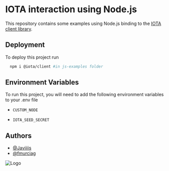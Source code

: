 # IOTA interaction using Node.js

This repository contains some examples using Node.js binding to the [IOTA client library](https://github.com/iotaledger/iota.rs).




## Deployment

To deploy this project run

```bash
  npm i @iota/client #in js-examples folder
```


## Environment Variables

To run this project, you will need to add the following environment variables to your .env file

- `CUSTOM_NODE`

- `IOTA_SEED_SECRET`


## Authors

- [@Javiiiis](https://github.com/Javiiiis)
- [@fmurciag](https://www.github.com/fmurciag)


![Logo](https://invezz.com/wp-content/uploads/2021/08/iota-logo-black.png)

